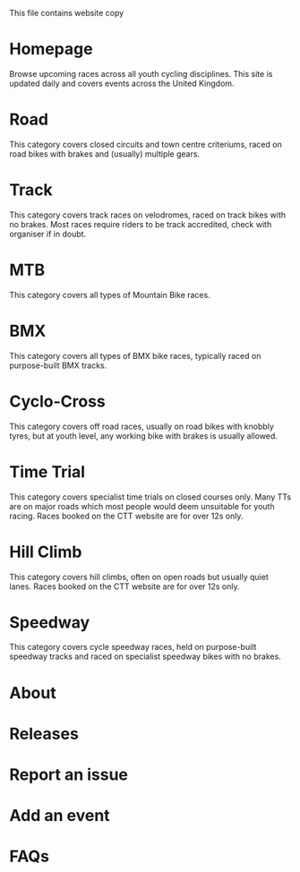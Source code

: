 This file contains website copy

# Homepage
Browse upcoming races across all youth cycling disciplines. This site is updated daily and covers events across the United Kingdom.

# Road
This category covers closed circuits and town centre criteriums, raced on road bikes with brakes and (usually) multiple gears.

# Track
This category covers track races on velodromes, raced on track bikes with no brakes. Most races require riders to be track accredited, check with organiser if in doubt.

# MTB
This category covers all types of Mountain Bike races.

# BMX
This category covers all types of BMX bike races, typically raced on purpose-built BMX tracks. 

# Cyclo-Cross
This category covers off road races, usually on road bikes with knobbly tyres, but at youth level, any working bike with brakes is usually allowed.

# Time Trial
This category covers specialist time trials on closed courses only. Many TTs are on major roads which most people would deem unsuitable for youth racing. Races booked on the CTT website are for over 12s only. 

# Hill Climb
This category covers hill climbs, often on open roads but usually quiet lanes. Races booked on the CTT website are for over 12s only. 

# Speedway
This category covers cycle speedway races, held on purpose-built speedway tracks and raced on specialist speedway bikes with no brakes.

# About 

# Releases

# Report an issue

# Add an event

# FAQs

